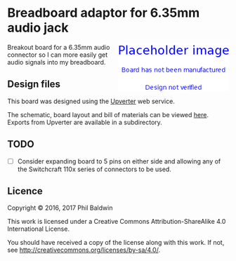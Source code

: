 # Breadboard adaptor for 6.35mm audio jack

<img align="right" src="../_common/PlaceholderImage.png">

Breakout board for a 6.35mm audio connector so I can more easily get audio signals into my breadboard.

## Design files

This board was designed using the [Upverter](https://upverter.com) web service.

The schematic, board layout and bill of materials can be viewed [here](https://upverter.com/Trebuchetindustries/3db4c9d9acf5b70b/Breadboard-adaptor-for-635mm-audio-jack/). Exports from Upverter are available in a subdirectory.

## TODO

* [ ] Consider expanding board to 5 pins on either side and allowing any of the Switchcraft 110x series of connectors to be used.

## Licence

Copyright © 2016, 2017 Phil Baldwin

This work is licensed under a Creative Commons Attribution-ShareAlike 4.0 International License.

You should have received a copy of the license along with this work. If not, see <http://creativecommons.org/licenses/by-sa/4.0/>.
